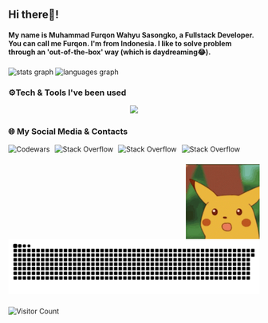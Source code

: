 <h2 align="left">Hi there👋!</h2>

#### My name is Muhammad Furqon Wahyu Sasongko, a Fullstack Developer. You can call me Furqon. I'm from  Indonesia. I like to solve problem through an 'out-of-the-box' way (which is daydreaming😂).

###

<div align="centlefer">
  <img src="https://github-readme-stats.vercel.app/api?username=muh-furqon&hide_title=false&hide_rank=false&show_icons=true&include_all_commits=true&count_private=true&disable_animations=false&theme=dracula&locale=en&hide_border=false" height="150" alt="stats graph"  />
  <img src="https://github-readme-stats.vercel.app/api/top-langs?username=muh-furqon&locale=en&hide_title=false&layout=compact&card_width=320&langs_count=5&theme=dracula&hide_border=false" height="150" alt="languages graph"  />
</div>

###

<h3 align="left">⚙️Tech & Tools I've been used</h3>
<p align="center">
  <a href="https://skillicons.dev">
    <img src="https://skillicons.dev/icons?i=js,python,php,laravel,react,tailwind,express,cypress,jest,selenium,vscode" />
  </a>
</p>

###

<h3 align="left">🌐 My Social Media & Contacts</h3>

<div style="display: flex; align-items: flex-start;">
  <a href="https://www.codewars.com/users/muh-furqon" target="_blank">
    <img src="https://img.shields.io/badge/Codewars-B1361E?style=for-the-badge&logo=Codewars&logoColor=white" alt="Codewars" style="display: inline-block; margin-right: 10px;">
  </a>
  <a href="https://stackoverflow.com/users/27890372/lynx" target="_blank">
    <img src="https://img.shields.io/badge/Stack_Overflow-FE7A16?style=for-the-badge&logo=stack-overflow&logoColor=white" alt="Stack Overflow" style="display: inline-block; margin-right: 10px;">
  </a>
  <a href="mailto:furqonissleepy@gmail.com" target="_blank">
    <img src="https://img.shields.io/badge/Gmail-D14836?style=for-the-badge&logo=gmail&logoColor=white" alt="Stack Overflow" style="display: inline-block; margin-right: 10px;">
  </a>
  <a href="https://github.com/muh-furqon" target="_blank">
    <img src="https://img.shields.io/badge/GitHub-100000?style=for-the-badge&logo=github&logoColor=white" alt="Stack Overflow" style="display: inline-block;">
  </a>
</div>

###

<img align="right" height="150" src="tenor.gif"  />

###

<br clear="both">

<img src="https://raw.githubusercontent.com/muh-furqon/muh-furqon/output/snake.svg" alt="Snake animation" />

###

![Visitor Count](https://profile-counter.glitch.me/{muh-furqon}/count.svg)


###